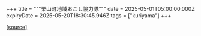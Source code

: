 +++
title = """栗山町地域おこし協力隊"""
date = 2025-05-01T05:00:00.000Z
expiryDate = 2025-05-20T18:30:45.946Z
tags = ["kuriyama"]
+++


[[source]](https://www.town.kuriyama.hokkaido.jp/soshiki/31/630.html)

